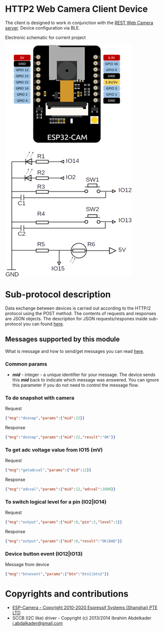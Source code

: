 # HTTP2 Web Camera Client Device
The client is designed to work in conjunction with the [REST Web Camera server](https://github.com/iLya2IK/wcwebcamserver).
Device configuration via BLE.

Electronic schematic for current project

![alt text](https://github.com/iLya2IK/webcamdevice/blob/main/webcamdevicesample.png?raw=true)

# Sub-protocol description
Data exchange between devices is carried out according to the HTTP/2 protocol using the POST method. The contents of requests and responses are JSON objects. The description for JSON requests/respones inside sub-protocol you can found [here](https://github.com/iLya2IK/wcwebcamserver/wiki).

## Messages supported by this module

What is message and how to send/get messages you can read [here](https://github.com/iLya2IK/wcwebcamserver/wiki).

### Common params

* _**mid**_ - integer - a unique identifier for your message. The device sends this _**mid**_ back to indicate which message was answered. You can ignore this parameter if you do not need to control the message flow.

### To do snapshot with camera

Request

```json
{"msg":"dosnap","params":{"mid":22}}
```

Response

```json
{"msg":"dosnap","params":{"mid":22,"result":"OK"}}
```

### To get adc voltage value from IO15 (mV)

Request

```json
{"msg":"getadcval","params":{"mid":12}}
```

Response

```json
{"msg":"adcval","params":{"mid":12,"adcval":1000}}
```

### To switch logical level for a pin (IO2|IO14)

Request

```json
{"msg":"output","params":{"mid":0,"pin":2,"level":1}}
```

Response

```json
{"msg":"output","params":{"mid":0,"result":"OK|BAD"}}
```

### Device button event (IO12|IO13)

Message from device

```json
{"msg":"btnevent","params":{"btn":"btn1|btn2"}}
```

# Copyrights and contributions
* [ESP-Camera - Copyright 2010-2020 Espressif Systems (Shanghai) PTE LTD](https://github.com/espressif/esp32-camera)
* SCCB (I2C like) driver - Copyright (c) 2013/2014 Ibrahim Abdelkader <i.abdalkader@gmail.com>
